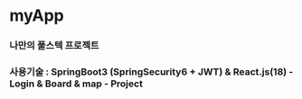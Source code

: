 
# myApp
### 나만의 풀스텍 프로젝트
### 사용기술 : SpringBoot3 (SpringSecurity6 + JWT) &amp; React.js(18) - Login &amp; Board & map - Project
